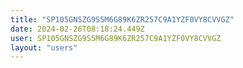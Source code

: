 ```yaml
---
title: "SP105GNSZG9S5M6G89K6ZR257C9A1YZF0VY8CVVGZ"
date: 2024-02-26T08:18:24.449Z
user: SP105GNSZG9S5M6G89K6ZR257C9A1YZF0VY8CVVGZ
layout: "users"
---
```

    